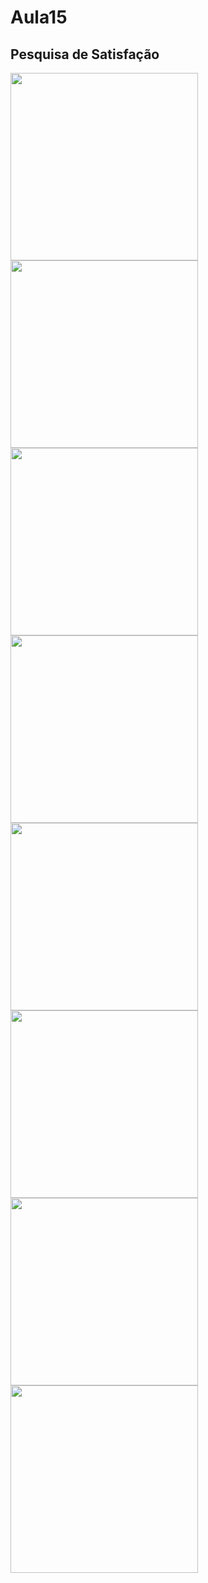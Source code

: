 # Aula15 

## Pesquisa de Satisfação



<img src="https://github.com/Lucaspaiva00/julia_calhau-2024/assets/156427878/65db5d72-fbd1-4cb6-bf2c-03a77f257884" href="https://me-qr.com/RgB0DSYV"  width="300" height="300" />
<img src="https://github.com/Lucaspaiva00/julia_calhau-2024/assets/156427878/03cacdb0-1b84-444e-a8f9-528069e2c4bf" width="300" height="300" />
<img src="https://github.com/Lucaspaiva00/julia_calhau-2024/assets/156427878/86141d5d-fb9d-47a6-a4c1-7ac685dd81aa" width="300" height="300" />
<img src="https://github.com/Lucaspaiva00/julia_calhau-2024/assets/156427878/02898d41-aa14-4f85-af9f-a5840bbcf6ba" width="300" height="300" />
<img src="https://github.com/Lucaspaiva00/julia_calhau-2024/assets/156427878/30a1b3ad-7a12-4504-8665-79c584a9aacb" width="300" height="300" />
<img src="https://github.com/Lucaspaiva00/julia_calhau-2024/assets/156427878/448bd9dd-689d-48cd-8d56-e194ae58a0d0" width="300" height="300" />
<img src="https://github.com/Lucaspaiva00/julia_calhau-2024/assets/156427878/1975150e-7555-4b19-ac41-91cc686d0760" width="300" height="300" />
<img src="https://github.com/Lucaspaiva00/julia_calhau-2024/assets/156427878/2dce55bb-5f98-4d51-b253-2b11f41f376e" width="300" height="300" />
